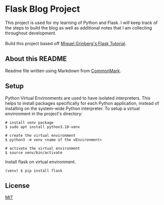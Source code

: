 # Flask Blog Project

This project is used for my learning of Python and Flask. I will keep track of the steps to build the blog as well as additional notes that I am collecting throughout development.
<br><br>
Build this project based off [Miguel Grinberg's Flask Tutorial](https://blog.miguelgrinberg.com/post/the-flask-mega-tutorial-part-i-hello-world).



## About this README

Readme file written using Markdown from [CommonMark](https://commonmark.org/help/).

## Setup

Python Virtual Environments are used to have isolated interpreters. This helps to install packages specifically for each Python application, instead of installing on the system-wide Python interpreter.
To setup a virtual environment in the project's directory:
```
# install venv package
$ sudo apt install python3.10-venv

# create the virtual environment
$ python3 -m venv <name of the vEnvironment>

# activate the virtual environment
$ source venv/bin/activate
```
Install flask on virtual environment.
```
(venv) $ pip install flask
```


## License

[MIT](https://choosealicense.com/licenses/mit/)